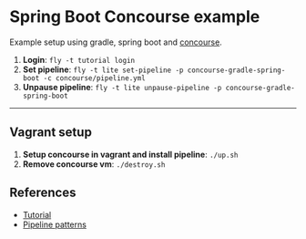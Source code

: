 # Spring Boot Concourse example

Example setup using gradle, spring boot and [concourse](https://concourse.ci).

1. **Login**: `fly -t tutorial login`
2. **Set pipeline**: `fly -t lite set-pipeline -p concourse-gradle-spring-boot -c concourse/pipeline.yml`
3. **Unpause pipeline**: `fly -t lite unpause-pipeline -p concourse-gradle-spring-boot`

----

## Vagrant setup

1. **Setup concourse in vagrant and install pipeline**: `./up.sh`
2. **Remove concourse vm**: `./destroy.sh`

## References

* [Tutorial](https://github.com/starkandwayne/concourse-tutorial)
* [Pipeline patterns](https://github.com/pivotalservices/concourse-pipeline-samples/tree/master/concourse-pipeline-patterns)